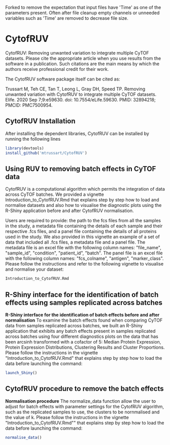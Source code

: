 Forked to remove the expectation that input files have 'Time' as one of the parameters present. Often after file cleanup empty channels or unneeded variables such as 'Time' are removed to decrease file size.

# CytofRUV

<!-- badges: start -->
<!-- badges: end -->

CytofRUV: Removing unwanted variation to integrate multiple CyTOF datasets.
Please cite the appropriate article when you use results from the software in a publication. Such citations are the main means by which the authors receive professional credit for their work.

The CytofRUV software package itself can be cited as:

Trussart M, Teh CE, Tan T, Leong L, Gray DH, Speed TP. Removing unwanted variation with CytofRUV to integrate multiple CyTOF datasets. Elife. 2020 Sep 7;9:e59630. doi: 10.7554/eLife.59630. PMID: 32894218; PMCID: PMC7500954.

## CytofRUV Installation

After installing the dependent libraries, CytofRUV can be installed by running the following lines

``` r
library(devtools)
install_github('mtrussart/CytofRUV')
```

## Using RUV to removing batch effects in CyTOF data

CytofRUV is a computational algorithm which permits the integration of data across CyTOF batches. We provided a vignette Introduction_to_CytofRUV.Rmd that explains step by step how to load and normalise datasets and also how to visualise the diagnostic plots using the R-Shiny application before and after CytofRUV normalisation.

Users are required to provide: the path to the fcs files from all the samples in the study, a metadata file containing the details of each sample and their respective .fcs files, and a panel file containing the details of all proteins used in the study. We also provided in this vignette an example of a set of data that included all .fcs files, a metadata file and a panel file.
The metadata file is an excel file with the following column names: "file_name", "sample_id", "condition", "patient_id", "batch".
The panel file is an excel file with the following column names: "fcs_colname", "antigen", "marker_class".
Please follow the instructions and refer to the following vignette to visualise and normalise your dataset:


``` r
Introduction_to_CytofRUV.Rmd
```

## R-Shiny interface for the identification of batch effects using samples replicated across batches

**R-Shiny interface for the identification of batch effects before and after normalisation**
To examine the batch effects found when comparing CyTOF data from samples replicated across batches, we built an R-Shiny application that exhibits any batch effects present in samples replicated across batches using four different diagnostics plots on the data that has been arcsinh transformed with a cofactor of 5: Median Protein Expression, Protein Expression Distributions, Clustering Results and Cluster Proportions. 
Please follow the instructions in the vignette "Introduction_to_CytofRUV.Rmd" that explains step by step how to load the data before launching the command:


``` r
launch_Shiny()
```

## CytofRUV procedure to remove the batch effects

**Normalisation procedure**
The normalize_data function allow the user to adjust for batch effects with parameter settings for the CytofRUV algorithm, such as the replicated samples to use, the clusters to be nornmalised and the value of k. 
Please follow the instructions in the vignette "Introduction_to_CytofRUV.Rmd"" that explains step by step how to load the data before launching the command:

``` r
normalise_data()
```
